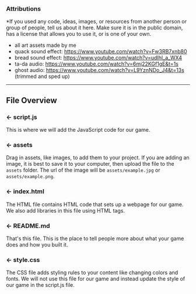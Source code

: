 ###  Attributions
*If you used any code, ideas, images, or resources from another person or group of people, tell us about it here. Make sure it is in the public domain, has a license that allows you to use it, or is one of your own.
- all art assets made by me
- quack sound effect: https://www.youtube.com/watch?v=Fw3RB7xnb80
- bread sound effect: https://www.youtube.com/watch?v=udIhl_a_WX4
- ta-da audio: https://www.youtube.com/watch?v=6mj22KGf1gE&t=1s
- ghost audio: https://www.youtube.com/watch?v=L9YznNDo_J4&t=13s (trimmed and sped up)
  
---

## File Overview

### ← script.js

This is where we will add the JavaScript code for our game.

### ← assets

Drag in assets, like images, to add them to your project. If you are adding an image, it is best to save it to your computer, then upload the file to the `assets` folder. The url of the image will be `assets/example.jpg` or `assets/example.png`.

### ← index.html

The HTML file contains HTML code that sets up a webpage for our game. We also add libraries in this file using HTML tags.

### ← README.md

That's this file. This is the place to tell people more about what your game does and how you built it. 

### ← style.css

The CSS file adds styling rules to your content like changing colors and fonts. We will not use this file for our game and instead update the style of our game in the script.js file.  

